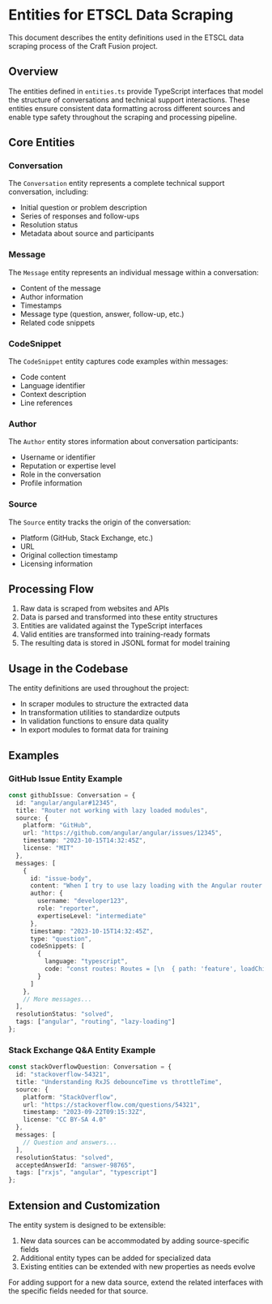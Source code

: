 # Entities for ETSCL Data Scraping

This document describes the entity definitions used in the ETSCL data scraping process of the Craft Fusion project.

## Overview

The entities defined in `entities.ts` provide TypeScript interfaces that model the structure of conversations and technical support interactions. These entities ensure consistent data formatting across different sources and enable type safety throughout the scraping and processing pipeline.

## Core Entities

### Conversation

The `Conversation` entity represents a complete technical support conversation, including:

- Initial question or problem description
- Series of responses and follow-ups
- Resolution status
- Metadata about source and participants

### Message

The `Message` entity represents an individual message within a conversation:

- Content of the message
- Author information
- Timestamps
- Message type (question, answer, follow-up, etc.)
- Related code snippets

### CodeSnippet

The `CodeSnippet` entity captures code examples within messages:

- Code content
- Language identifier
- Context description
- Line references

### Author

The `Author` entity stores information about conversation participants:

- Username or identifier
- Reputation or expertise level
- Role in the conversation
- Profile information

### Source

The `Source` entity tracks the origin of the conversation:

- Platform (GitHub, Stack Exchange, etc.)
- URL
- Original collection timestamp
- Licensing information

## Processing Flow

1. Raw data is scraped from websites and APIs
2. Data is parsed and transformed into these entity structures
3. Entities are validated against the TypeScript interfaces
4. Valid entities are transformed into training-ready formats
5. The resulting data is stored in JSONL format for model training

## Usage in the Codebase

The entity definitions are used throughout the project:

- In scraper modules to structure the extracted data
- In transformation utilities to standardize outputs
- In validation functions to ensure data quality
- In export modules to format data for training

## Examples

### GitHub Issue Entity Example

```typescript
const githubIssue: Conversation = {
  id: "angular/angular#12345",
  title: "Router not working with lazy loaded modules",
  source: {
    platform: "GitHub",
    url: "https://github.com/angular/angular/issues/12345",
    timestamp: "2023-10-15T14:32:45Z",
    license: "MIT"
  },
  messages: [
    {
      id: "issue-body",
      content: "When I try to use lazy loading with the Angular router...",
      author: {
        username: "developer123",
        role: "reporter",
        expertiseLevel: "intermediate"
      },
      timestamp: "2023-10-15T14:32:45Z",
      type: "question",
      codeSnippets: [
        {
          language: "typescript",
          code: "const routes: Routes = [\n  { path: 'feature', loadChildren: () => import('./feature/feature.module').then(m => m.FeatureModule) }\n];"
        }
      ]
    },
    // More messages...
  ],
  resolutionStatus: "solved",
  tags: ["angular", "routing", "lazy-loading"]
};
```

### Stack Exchange Q&A Entity Example

```typescript
const stackOverflowQuestion: Conversation = {
  id: "stackoverflow-54321",
  title: "Understanding RxJS debounceTime vs throttleTime",
  source: {
    platform: "StackOverflow",
    url: "https://stackoverflow.com/questions/54321",
    timestamp: "2023-09-22T09:15:32Z",
    license: "CC BY-SA 4.0"
  },
  messages: [
    // Question and answers...
  ],
  resolutionStatus: "solved",
  acceptedAnswerId: "answer-98765",
  tags: ["rxjs", "angular", "typescript"]
};
```

## Extension and Customization

The entity system is designed to be extensible:

1. New data sources can be accommodated by adding source-specific fields
2. Additional entity types can be added for specialized data
3. Existing entities can be extended with new properties as needs evolve

For adding support for a new data source, extend the related interfaces with the specific fields needed for that source.
